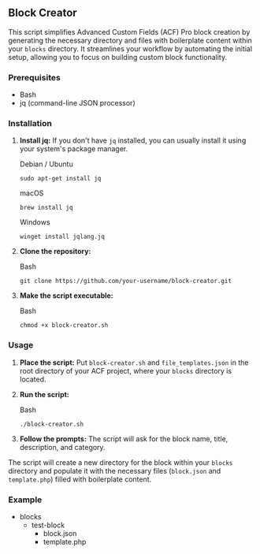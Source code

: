 
## Block Creator

This script simplifies Advanced Custom Fields (ACF) Pro block creation by generating the necessary directory and files with boilerplate content within your `blocks` directory. It streamlines your workflow by automating the initial setup, allowing you to focus on building custom block functionality.

### Prerequisites

-   Bash
-   jq (command-line JSON processor)

### Installation

1.  **Install jq:** If you don't have `jq` installed, you can usually install it using your system's package manager.
 
    Debian / Ubuntu
    
    ```
    sudo apt-get install jq
    ```
    
    macOS
    
    ```
    brew install jq
    ```
    
    Windows
    
    ```
    winget install jqlang.jq
    ```
    
3.  **Clone the repository:**
    
    Bash
    
    ```
    git clone https://github.com/your-username/block-creator.git
    ```
    
4.  **Make the script executable:**
    
    Bash
    
    ```
    chmod +x block-creator.sh
    ```
    

### Usage

1.  **Place the script:** Put `block-creator.sh` and `file_templates.json` in the root directory of your ACF project, where your `blocks` directory is located.

2.  **Run the script:**

	Bash
	```
	./block-creator.sh
	```
3. **Follow the prompts:** The script will ask for the block name, title, description, and category.

The script will create a new directory for the block within your `blocks` directory and populate it with the necessary files (`block.json` and `template.php`) filled with boilerplate content.

### Example
 - blocks
	 - test-block
		 - block.json
		 - template.php
